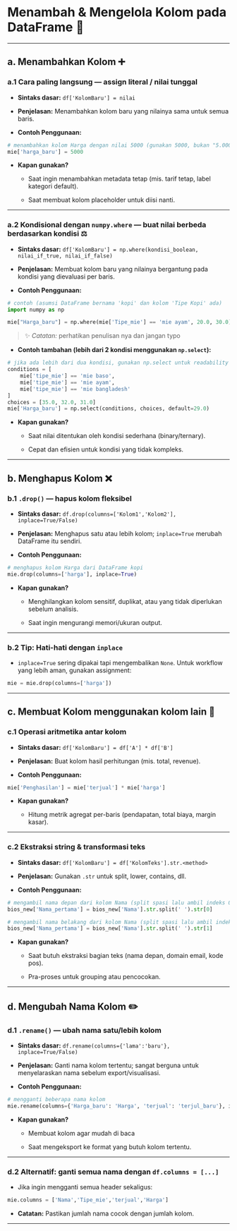 
# Menambah & Mengelola Kolom pada DataFrame 🧩

---

## a. Menambahkan Kolom ➕

### a.1 Cara paling langsung — assign literal / nilai tunggal

- **Sintaks dasar:** `df['KolomBaru'] = nilai`
    
- **Penjelasan:** Menambahkan kolom baru yang nilainya sama untuk semua baris.
    
- **Contoh Penggunaan:**
    

```python
# menambahkan kolom Harga dengan nilai 5000 (gunakan 5000, bukan "5.000")
mie['harga_baru'] = 5000
```

- **Kapan gunakan?**
    
    - Saat ingin menambahkan metadata tetap (mis. tarif tetap, label kategori default).
        
    - Saat membuat kolom placeholder untuk diisi nanti.
        

---

### a.2 Kondisional dengan `numpy.where` — buat nilai berbeda berdasarkan kondisi ⚖️

- **Sintaks dasar:** `df['KolomBaru'] = np.where(kondisi_boolean, nilai_if_true, nilai_if_false)`
    
- **Penjelasan:** Membuat kolom baru yang nilainya bergantung pada kondisi yang dievaluasi per baris.
    
- **Contoh Penggunaan:**
    

```python
# contoh (asumsi DataFrame bernama 'kopi' dan kolom 'Tipe Kopi' ada)
import numpy as np

mie["Harga_baru"] = np.where(mie['Tipe_mie'] == 'mie ayam', 20.0, 30.0)
```

> ✨ _Catatan:_ perhatikan penulisan nya dan jangan typo

- **Contoh tambahan (lebih dari 2 kondisi menggunakan `np.select`):**
    

```python
# jika ada lebih dari dua kondisi, gunakan np.select untuk readability
conditions = [
    mie['tipe_mie'] == 'mie baso',
    mie['tipe_mie'] == 'mie ayam',
    mie['tipe_mie'] == 'mie bangladesh'
]
choices = [35.0, 32.0, 31.0]
mie['Harga_baru'] = np.select(conditions, choices, default=29.0)
```

- **Kapan gunakan?**
    
    - Saat nilai ditentukan oleh kondisi sederhana (binary/ternary).
        
    - Cepat dan efisien untuk kondisi yang tidak kompleks.
        

---

## b. Menghapus Kolom ❌

### b.1 `.drop()` — hapus kolom fleksibel

- **Sintaks dasar:** `df.drop(columns=['Kolom1','Kolom2'], inplace=True/False)`
    
- **Penjelasan:** Menghapus satu atau lebih kolom; `inplace=True` merubah DataFrame itu sendiri.
    
- **Contoh Penggunaan:**
    

```python
# menghapus kolom Harga dari DataFrame kopi
mie.drop(columns=['harga'], inplace=True)
```


- **Kapan gunakan?**
    
    - Menghilangkan kolom sensitif, duplikat, atau yang tidak diperlukan sebelum analisis.
        
    - Saat ingin mengurangi memori/ukuran output.
        

---

### b.2 Tip: Hati-hati dengan `inplace`

- `inplace=True` sering dipakai tapi mengembalikan `None`. Untuk workflow yang lebih aman, gunakan assignment:
    

```python
mie = mie.drop(columns=['harga'])
```


---

## c. Membuat Kolom menggunakan kolom lain 🔗

### c.1 Operasi aritmetika antar kolom

- **Sintaks dasar:** `df['KolomBaru'] = df['A'] * df['B']`
    
- **Penjelasan:** Buat kolom hasil perhitungan (mis. total, revenue).
    
- **Contoh Penggunaan:**
    

```python
mie['Penghasilan'] = mie['terjual'] * mie['harga']
```

- **Kapan gunakan?**
    
    - Hitung metrik agregat per-baris (pendapatan, total biaya, margin kasar).
        

---

### c.2 Ekstraksi string & transformasi teks

- **Sintaks dasar:** `df['KolomBaru'] = df['KolomTeks'].str.<method>`
    
- **Penjelasan:** Gunakan `.str` untuk split, lower, contains, dll.
    
- **Contoh Penggunaan:**
    

```python
# mengambil nama depan dari kolom Nama (split spasi lalu ambil indeks 0)
bios_new['Nama_pertama'] = bios_new['Nama'].str.split(' ').str[0]

# mengambil nama belakang dari kolom Nama (split spasi lalu ambil indeks 0)
bios_new['Nama_pertama'] = bios_new['Nama'].str.split(' ').str[1]

```

- **Kapan gunakan?**
    
    - Saat butuh ekstraksi bagian teks (nama depan, domain email, kode pos).
        
    - Pra-proses untuk grouping atau pencocokan.
        

---

## d. Mengubah Nama Kolom ✏️

### d.1 `.rename()` — ubah nama satu/lebih kolom

- **Sintaks dasar:** `df.rename(columns={'lama':'baru'}, inplace=True/False)`
    
- **Penjelasan:** Ganti nama kolom tertentu; sangat berguna untuk menyelaraskan nama sebelum export/visualisasi.
    
- **Contoh Penggunaan:**
    

```python
# mengganti beberapa nama kolom
mie.rename(columns={'Harga_baru': 'Harga', 'terjual': 'terjul_baru'}, inplace=True)
```


- **Kapan gunakan?**
    
    - Membuat kolom agar mudah di baca
        
    - Saat mengeksport ke format yang butuh kolom tertentu.
        

---

### d.2 Alternatif: ganti semua nama dengan `df.columns = [...]`

- Jika ingin mengganti semua header sekaligus:
    

```python
mie.columns = ['Nama','Tipe_mie','terjual','Harga']
```


- **Catatan:** Pastikan jumlah nama cocok dengan jumlah kolom.
    


---
